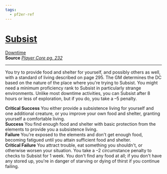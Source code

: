 ```yaml
---
tags:
  - pf2er-ref
---
```

# [Subsist](https://2e.aonprd.com/Actions.aspx?ID=2368)

[Downtime](https://2e.aonprd.com/Traits.aspx?ID=49)   
**Source** [_Player Core pg. 232_](https://2e.aonprd.com/Sources.aspx?ID=216)

---

You try to provide food and shelter for yourself, and possibly others as well, with a standard of living described on page 295. The GM determines the DC based on the nature of the place where you're trying to Subsist. You might need a minimum proficiency rank to Subsist in particularly strange environments. Unlike most downtime activities, you can Subsist after 8 hours or less of exploration, but if you do, you take a –5 penalty.  
  
**Critical Success** You either provide a subsistence living for yourself and one additional creature, or you improve your own food and shelter, granting yourself a comfortable living.  
**Success** You find enough food and shelter with basic protection from the elements to provide you a subsistence living.  
**Failure** You're exposed to the elements and don't get enough food, becoming fatigued until you attain sufficient food and shelter.  
**Critical Failure** You attract trouble, eat something you shouldn't, or otherwise worsen your situation. You take a –2 circumstance penalty to checks to Subsist for 1 week. You don't find any food at all; if you don't have any stored up, you're in danger of starving or dying of thirst if you continue failing.